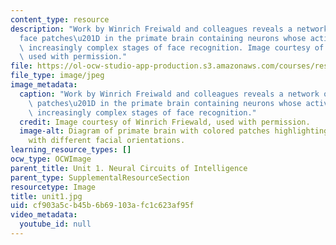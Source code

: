 ```yaml
---
content_type: resource
description: "Work by Winrich Freiwald and colleagues reveals a network of \u201C\
  face patches\u201D in the primate brain containing neurons whose activity represents\
  \ increasingly complex stages of face recognition. Image courtesy of Winrich Friewald,\
  \ used with permission."
file: https://ol-ocw-studio-app-production.s3.amazonaws.com/courses/res-9-003-brains-minds-and-machines-summer-course-summer-2015/cf903a5cb45b6b69103afc1c623af95f_unit1.jpg
file_type: image/jpeg
image_metadata:
  caption: "Work by Winrich Freiwald and colleagues reveals a network of \u201Cface\
    \ patches\u201D in the primate brain containing neurons whose activity represents\
    \ increasingly complex stages of face recognition."
  credit: Image courtesy of Winrich Friewald, used with permission.
  image-alt: Diagram of primate brain with colored patches highlighting regions associated
    with different facial orientations.
learning_resource_types: []
ocw_type: OCWImage
parent_title: Unit 1. Neural Circuits of Intelligence
parent_type: SupplementalResourceSection
resourcetype: Image
title: unit1.jpg
uid: cf903a5c-b45b-6b69-103a-fc1c623af95f
video_metadata:
  youtube_id: null
---
```

